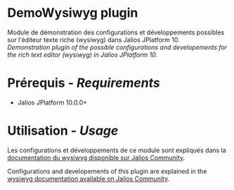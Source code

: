 # DemoWysiwyg plugin

Module de démonstration des configurations et développements possibles sur l'éditeur texte riche (wysiwyg) dans Jalios JPlatform 10.<br/>
_Demonstration plugin of the possible configurations and developements for the rich text editor (wysiwyg) in Jalios JPlatform 10._

# Prérequis - _Requirements_

* Jalios JPlatform 10.0.0+

# Utilisation - _Usage_

Les configurations et développements de ce module sont expliqués dans la [documentation du wysiwyg disponible sur Jalios Community](https://community.jalios.com/wysiwyg).

Configurations and developements of this plugin are explained in the [wysiwyg documentation available on Jalios Community](https://community.jalios.com/wysiwyg).

